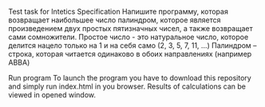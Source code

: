 Test task for Intetics
Specification
Напишите программу, которая возвращает наибольшее число палиндром, которое является произведением двух простых пятизначных чисел, а также возвращает сами сомножители. Простое число - это натуральное число, которое делится нацело только на 1 и на себя само (2, 3, 5, 7, 11, …) Палиндром – строка, которая читается одинаково в обоих направлениях (например ABBA)

Run program
To launch the program you have to download this repository and simply run index.html in you browser. Results of calculations can be viewed in opened window.